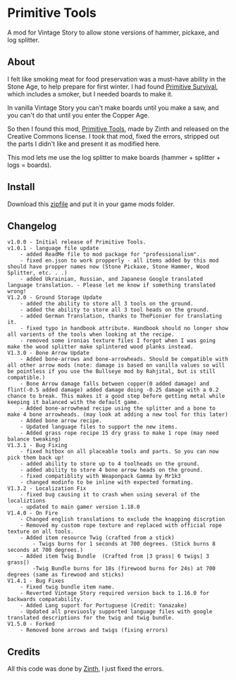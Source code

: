 # Primitive Tools

A mod for Vintage Story to allow stone versions of hammer, pickaxe, and log splitter.

## About

I felt like smoking meat for food preservation was a must-have ability in the Stone Age, to help prepare for first winter.  I had found [Primitive Survival](https://mods.vintagestory.at/primitivesurvival), which includes a smoker, but I needed boards to make it.

In vanilla Vintage Story you can't make boards until you make a saw, and you can't do that until you enter the Copper Age.

So then I found this mod, [Primitive Tools](https://mods.vintagestory.at/primitivetools), made by Zinth and released on the Creative Commons license.  I took that mod, fixed the errors, stripped out the parts I didn't like and present it as modified here.

This mod lets me use the log splitter to make boards (hammer + splitter + logs = boards).

## Install

Download this [zipfile](https://github.com/whipowill/vs-mod-primitivetools/archive/master.zip) and put it in your game mods folder.

## Changelog

```
v1.0.0 - Initial release of Primitive Tools.
v1.0.1 - language file update
	- added ReadMe file to mod package for "professionalism".
	- fixed en.json to work propperly - all items added by this mod should have propper names now (Stone Pickaxe, Stone Hammer, Wood Splitter, etc. . .)
	- added Ukrainian, Russian, and Japanese Google translated language translation. - Please let me know if something translated wrong!
V1.2.0 - Ground Storage Update
	- added the ability to store all 3 tools on the ground.
	- added the ability to store all 3 tool heads on the ground.
	- added German Translation, thanks to ThePionier for translating it.
	- fixed typo in handbook attribute. Handbook should no longer show all varients of the tools when looking at the recipe.
	- removed some ironias texture files I forgot when I was going make the wood splitter make splintered wood planks instead.
V1.3.0 - Bone Arrow Update
	- Added bone-arrows and bone-arrowheads. Should be compatible with all other arrow mods (note: damage is based on vanilla values so will be pointless if you use the Bullseye mod by Rahjital, but is still compatible.)
	- Bone Arrow damage falls between copper(0 added damage) and flint(-0.5 added damage) added damage doing -0.25 damage with a 0.2 chance to break. This makes it a good step before getting metal while keeping it balanced with the default game.
	- Added bone-arrowhead recipe using the splitter and a bone to make 4 bone arrowheads. (may look at adding a new tool for this later)
	- Added bone arrow recipe.
	- Updated language files to support the new items.
	- Added grass rope recipe 15 dry grass to make 1 rope (may need balance tweaking)
V1.3.1 - Bug Fixing
	- fixed hitbox on all placeable tools and parts. So you can now pick them back up!
	- added ability to store up to 4 toolheads on the ground.
	- added ability to store 4 bone arrow heads on the ground.
	- fixed compatiblity with Weaponpack Gamma by Mr1k3
	- changed modinfo to be inline with expected formating.
V1.3.2 - Localization Fix
	- fixed bug causing it to crash when using several of the localiztions
	- updated to main gamer version 1.18.0
V1.4.0 - On Fire
	- Changed english translations to exclude the knapping discrption
	- Removed my custom rope texture and replaced with official rope texture on all tools.
	- Added item resource Twig (crafted from a stick)
		- Twigs burns for 1 seconds at 700 degrees. (Stick burns 8 seconds at 700 degrees.)
	- Added item Twig Bundle  (Crafted from |3 grass| 6 twigs| 3 grass|)
		-Twig Bundle burns for 18s (firewood burns for 24s) at 700 degrees (same as firewood and sticks)
V1.4.1 - Bug Fixes
	- Fixed twig bundle item name.
	- Reverted Vintage Story required version back to 1.16.0 for backwards compatability.
	- Added Lang suport for Portuguese (Credit: Yanazake)
	- Updated all previuosly supported language files with google translated descriptions for the twig and twig bundle.
V1.5.0 - Forked
	- Removed bone arrows and twigs (fixing errors)
```

## Credits

All this code was done by [Zinth](https://mods.vintagestory.at/primitivetools), I just fixed the errors.